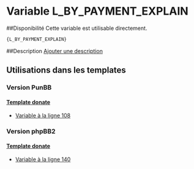 # Variable L_BY_PAYMENT_EXPLAIN

##Disponibilité
Cette variable est utilisable directement.

```html
{L_BY_PAYMENT_EXPLAIN}
```

##Description
[Ajouter une description](https://fa-tvars.appspot.com/var/L_BY_PAYMENT_EXPLAIN)

## Utilisations dans les templates

### Version PunBB

#### [Template donate](punbb/donate.md#readme)
* [Variable &agrave; la ligne 108](../punbb/donate.tpl#L108)

### Version phpBB2

#### [Template donate](subsilver/donate.md#readme)
* [Variable &agrave; la ligne 140](../subsilver/donate.tpl#L140)
